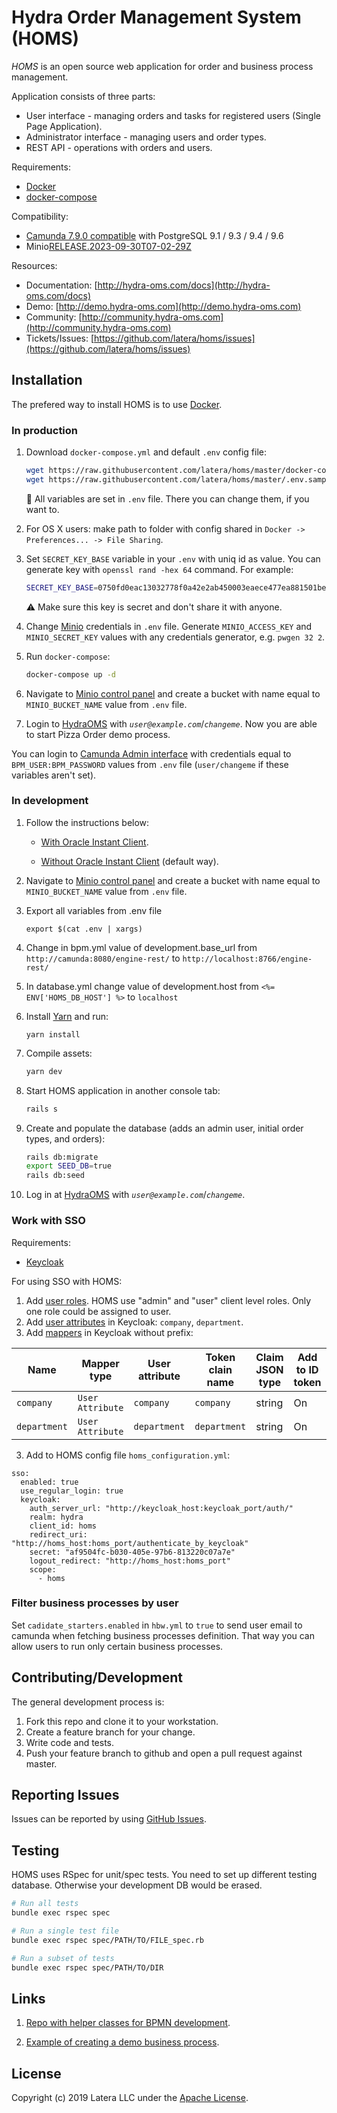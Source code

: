 # Hydra Order Management System (HOMS)

*HOMS* is an open source web application for order and business process management.

Application consists of three parts:

* User interface - managing orders and tasks for registered users (Single Page Application).
* Administrator interface - managing users and order types.
* REST API - operations with orders and users.

Requirements:

* [Docker](https://docker.com/)
* [docker-compose](https://docs.docker.com/compose/install/)

Compatibility:

* [Camunda 7.9.0 compatible](https://docs.camunda.org/manual/7.9/introduction/supported-environments/#supported-database-products) with PostgreSQL 9.1 / 9.3 / 9.4 / 9.6
* Minio[RELEASE.2023-09-30T07-02-29Z](https://github.com/minio/minio/releases/tag/RELEASE.2023-09-30T07-02-29Z)

Resources:

* Documentation: [http://hydra-oms.com/docs](http://hydra-oms.com/docs)
* Demo: [http://demo.hydra-oms.com](http://demo.hydra-oms.com)
* Community: [http://community.hydra-oms.com](http://community.hydra-oms.com)
* Tickets/Issues: [https://github.com/latera/homs/issues](https://github.com/latera/homs/issues)

## Installation

The prefered way to install HOMS is to use [Docker](https://www.docker.com/).

### In production

1. Download `docker-compose.yml` and default `.env` config file:

    ```bash
    wget https://raw.githubusercontent.com/latera/homs/master/docker-compose.yml
    wget https://raw.githubusercontent.com/latera/homs/master/.env.sample -O .env
    ```

    :pushpin: All variables are set in `.env` file. There you can change them, if you want to.

1. For OS X users: make path to folder with config shared in `Docker -> Preferences... -> File Sharing`.

1. Set `SECRET_KEY_BASE` variable in your `.env` with uniq id as value. You can generate key with `openssl rand -hex 64` command. For example:

    ```bash
    SECRET_KEY_BASE=0750fd0eac13032778f0a42e2ab450003eaece477ea881501be0cc438f870a2f498dbbc00ffb7c8379c30c960568a402d315496bb7bc2b3ee324401ba788a
    ```

    :warning: Make sure this key is secret and don't share it with anyone.

1. Change [Minio](https://github.com/minio/minio) credentials in `.env` file. Generate `MINIO_ACCESS_KEY` and `MINIO_SECRET_KEY` values with any credentials generator, e.g. `pwgen 32 2`.

1. Run `docker-compose`:

    ```bash
    docker-compose up -d
    ```

1. Navigate to [Minio control panel](http://localhost:9000) and create a bucket with name equal to `MINIO_BUCKET_NAME` value from `.env` file.

1. Login to [HydraOMS](http://localhost:3000) with *`user@example.com`*/*`changeme`*. Now you are able to start Pizza Order demo process.

You can login to [Camunda Admin interface](http://localhost:8766/camunda) with credentials equal to `BPM_USER:BPM_PASSWORD` values from `.env` file (`user/changeme` if these variables aren't set).

### In development
1. Follow the instructions below:
    * [With Oracle Instant Client](https://github.com/latera/homs/blob/master/WITH_ORACLE.md).

    * [Without Oracle Instant Client](https://github.com/latera/homs/blob/master/WITHOUT_ORACLE.md) (default way).

1. Navigate to [Minio control panel](http://localhost:9000) and create a bucket with name equal to `MINIO_BUCKET_NAME` value from `.env` file.
1. Export all variables from .env file
   ```
   export $(cat .env | xargs)
   ```
1. Change in bpm.yml value of development.base_url from `http://camunda:8080/engine-rest/` to `http://localhost:8766/engine-rest/`
1. In database.yml change value of development.host from `<%= ENV['HOMS_DB_HOST'] %>` to `localhost`
1. Install [Yarn](https://github.com/yarnpkg/yarn#installing-yarn) and run:
   ```
   yarn install
   ```

1. Compile assets:
    ```bash
    yarn dev
    ```
1. Start HOMS application in another console tab:
    ```bash
    rails s
    ```
1. Create and populate the database (adds an admin user, initial order types, and orders):
    ```bash
    rails db:migrate
    export SEED_DB=true
    rails db:seed
    ```
1. Log in at [HydraOMS](http://localhost:3000) with *`user@example.com`*/*`changeme`*.

### Work with SSO
Requirements:
* [Keycloak](https://www.keycloak.org/)

For using SSO with HOMS:
1. Add [user roles](https://www.keycloak.org/docs/latest/server_admin/index.html#con-client-roles_server_administration_guide). HOMS use "admin" and "user" client level roles. Only one role could be assigned to user.
2. Add [user attributes](https://www.keycloak.org/docs/latest/server_admin/index.html#proc-configuring-user-attributes_server_administration_guide) in Keycloak: `company`, `department`.
3. Add [mappers](https://www.keycloak.org/docs/latest/server_admin/index.html#_protocol-mappers) in Keycloak without prefix:

Name | Mapper type | User attribute | Token clain name | Claim JSON type | Add to ID token | Add to access token | Add to userinfo | Multivalued | Aggregate attributes values
--- | --- | --- | --- | --- | --- | --- | --- | --- | ---
`company` | `User Attribute` | `company` | `company` | string | On | On | On | Off | Off
`department` | `User Attribute` | `department` | `department` | string | On | On | On | Off | Off

3. Add to HOMS config file `homs_configuration.yml`:
```
sso:
  enabled: true
  use_regular_login: true
  keycloak:
    auth_server_url: "http://keycloak_host:keycloak_port/auth/"
    realm: hydra
    client_id: homs
    redirect_uri: "http://homs_host:homs_port/authenticate_by_keycloak"
    secret: "af9504fc-b030-405e-97b6-813220c07a7e"
    logout_redirect: "http://homs_host:homs_port"
    scope:
      - homs
```

### Filter business processes by user

Set `cadidate_starters.enabled` in `hbw.yml` to `true` to send user email to camunda when fetching business processes definition. That way you can allow users to run only certain business processes.

## Contributing/Development

The general development process is:

1. Fork this repo and clone it to your workstation.
1. Create a feature branch for your change.
1. Write code and tests.
1. Push your feature branch to github and open a pull request against master.

## Reporting Issues

Issues can be reported by using [GitHub Issues](https://github.com/latera/homs/issues).

## Testing

HOMS uses RSpec for unit/spec tests. You need to set up different testing database. Otherwise your development DB would be erased.

```bash
# Run all tests
bundle exec rspec spec

# Run a single test file
bundle exec rspec spec/PATH/TO/FILE_spec.rb

# Run a subset of tests
bundle exec rspec spec/PATH/TO/DIR
```

## Links

1. [Repo with helper classes for BPMN development](https://github.com/latera/camunda-ext).

1. [Example of creating a demo business process](https://github.com/latera/camunda-ext/tree/master/demo_processes).

## License

Copyright (c) 2019 Latera LLC under the [Apache License](https://github.com/latera/homs/blob/master/LICENSE).
